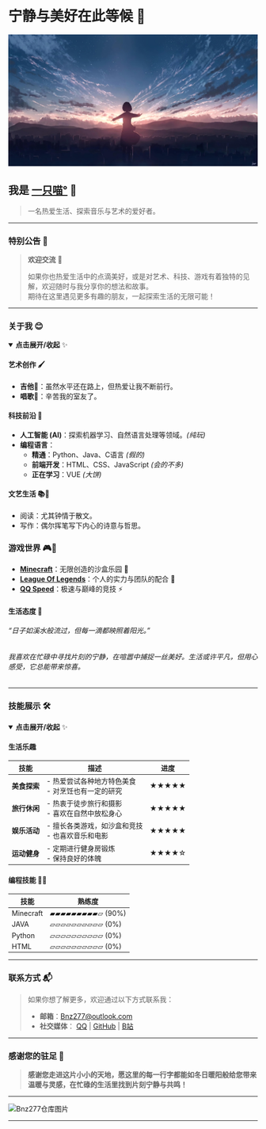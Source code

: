 # 宁静与美好在此等候 🍵

![Bnz277仓库图片](016.jpg)

## 我是 [一只喵°](https://github.com/Bnz277) 🌳

> 一名热爱生活、探索音乐与艺术的爱好者。

---

### 特别公告 📖

> **欢迎交流** 🌟
>
> 如果你也热爱生活中的点滴美好，或是对艺术、科技、游戏有着独特的见解，欢迎随时与我分享你的想法和故事。  
> 期待在这里遇见更多有趣的朋友，一起探索生活的无限可能！

---

### 关于我 😊

<details open>
  <summary><strong>点击展开/收起</strong> ✨</summary>

#### 艺术创作 🖌️

- **吉他🎸**：虽然水平还在路上，但热爱让我不断前行。
- **唱歌🎤**：辛苦我的室友了。

#### 科技前沿 🤖

- **人工智能 (AI)**：探索机器学习、自然语言处理等领域。*(纯玩)*
- **编程语言**：
  - **精通**：Python、Java、C语言 *(假的)*
  - **前端开发**：HTML、CSS、JavaScript *(会的不多)*
  - **正在学习**：VUE *(大饼)*

#### 文艺生活 📚🌟

- 阅读：尤其钟情于散文。
- 写作：偶尔挥笔写下内心的诗意与哲思。

### 游戏世界 🎮🚀

- **[Minecraft](https://www.minecraft.net)**：无限创造的沙盒乐园 🎲
- **[League Of Legends](https://www.leagueoflegends.com/en-us/)**：个人的实力与团队的配合 🤝
- **[QQ Speed](https://speedm.qq.com/main.shtml)**：极速与巅峰的竞技 ⚡

#### 生活态度 🌱

###### “日子如溪水般流过，但每一滴都映照着阳光。”
###### 我喜欢在忙碌中寻找片刻的宁静，在喧嚣中捕捉一丝美好。生活或许平凡，但用心感受，它总能带来惊喜。

</details>

---

### 技能展示 🛠️

<details open>
  <summary><strong>点击展开/收起</strong> ✨</summary>

#### 生活乐趣

| 技能       | 描述                             | 进度    |
|----------|--------------------------------|-------|
| **美食探索** | - 热爱尝试各种地方特色美食<br>- 对烹饪也有一定的研究 | ★★★★★ |
| **旅行休闲** | - 热衷于徒步旅行和摄影<br>- 喜欢在自然中放松身心   | ★★★★★ |
| **娱乐活动** | - 擅长各类游戏，如沙盒和竞技<br>- 也喜欢音乐和电影  | ★★★★★ |
| **运动健身** | - 定期进行健身房锻炼<br>- 保持良好的体魄       | ★★★★☆ |

#### 编程技能 🧑‍💻

| 技能        | 熟练度              |
|-----------|------------------|
| Minecraft | ▰▰▰▰▰▰▰▰▰▱ (90%) |
| JAVA      | ▱▱▱▱▱▱▱▱▱▱ (0%)  |
| Python    | ▱▱▱▱▱▱▱▱▱▱ (0%)  |
| HTML      | ▱▱▱▱▱▱▱▱▱▱ (0%)  |

</details>

---

### 联系方式 📬

> 如果你想了解更多，欢迎通过以下方式联系我：
> 
> - **邮箱**：[Bnz277@outlook.com](mailto:Bnz277@outlook.com)
> - **社交媒体**：
  [QQ](https://user.qzone.qq.com/2773434682) |
  [GitHub](https://github.com/Bnz277) |
  [B站](https://space.bilibili.com/473335461)

---

### 感谢您的驻足 🌟

> **感谢您走进这片小小的天地，愿这里的每一行字都能如冬日暖阳般给您带来温暖与灵感，在忙碌的生活里找到片刻宁静与共鸣！**

---

![Bnz277仓库图片](三团03.gif)

---